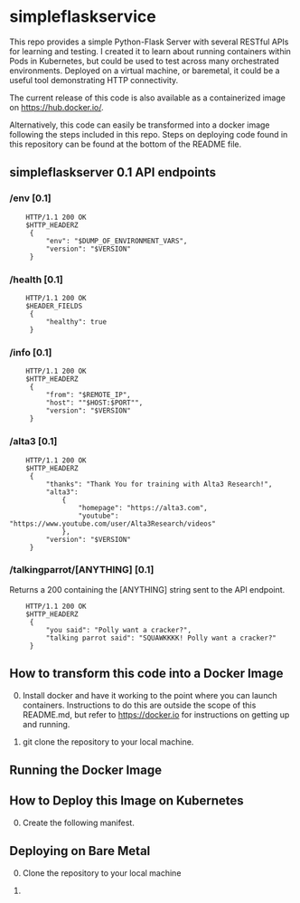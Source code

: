 # simpleflaskservice

This repo provides a simple Python-Flask Server with several RESTful APIs for learning and testing. I created it to learn about running containers within Pods in Kubernetes, but could be used to test across many orchestrated environments. Deployed on a virtual machine, or baremetal, it could be a useful tool demonstrating HTTP connectivity.  

The current release of this code is also available as a containerized image on https://hub.docker.io/.  

Alternatively, this code can easily be transformed into a docker image following the steps included in this repo. Steps on deploying code found in this repository can be found at the bottom of the README file.

## simpleflaskserver 0.1 API endpoints

### /env [0.1]

        HTTP/1.1 200 OK
        $HTTP_HEADERZ
         {
             "env": "$DUMP_OF_ENVIRONMENT_VARS",
             "version": "$VERSION"
         }


### /health [0.1]

        HTTP/1.1 200 OK
        $HEADER_FIELDS
         {
             "healthy": true
         }


### /info [0.1]

        HTTP/1.1 200 OK
        $HTTP_HEADERZ
         {
             "from": "$REMOTE_IP",
             "host": ""$HOST:$PORT"",
             "version": "$VERSION"
         }


### /alta3 [0.1]

        HTTP/1.1 200 OK
        $HTTP_HEADERZ
         {
             "thanks": "Thank You for training with Alta3 Research!",
             "alta3":
                 {
                     "homepage": "https://alta3.com",
                     "youtube": "https://www.youtube.com/user/Alta3Research/videos"
                 },
             "version": "$VERSION"
         }


### /talkingparrot/[ANYTHING] [0.1]
Returns a 200 containing the [ANYTHING] string sent to the API endpoint.

        HTTP/1.1 200 OK
        $HTTP_HEADERZ
         {
             "you said": "Polly want a cracker?",
             "talking parrot said": "SQUAWKKKK! Polly want a cracker?"
         }


## How to transform this code into a Docker Image

0. Install docker and have it working to the point where you can launch containers. Instructions to do this are outside the scope of this README.md, but refer to https://docker.io for instructions on getting up and running.

0. git clone the repository to your local machine.



## Running the Docker Image

## How to Deploy this Image on Kubernetes

0. Create the following manifest.

## Deploying on Bare Metal

0. Clone the repository to your local machine

0. 
